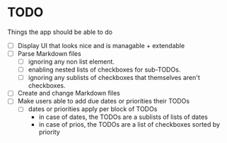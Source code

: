 
# TODO
Things the app should be able to do

- [ ] Display UI that looks nice and is managable + extendable
- [ ] Parse Markdown files
  - [ ] ignoring any non list element.
  - [ ] enabling nested lists of checkboxes for sub-TODOs.
  - [ ] ignoring any sublists of checkboxes that themselves aren't checkboxes.
- [ ] Create and change Markdown files
- [ ] Make users able to add due dates or priorities their TODOs
  - [ ] dates or priorities apply per block of TODOs
    - in case of dates, the TODOs are a sublists of lists of dates
    - in case of prios, the TODOs are a list of checkboxes sorted by priority
